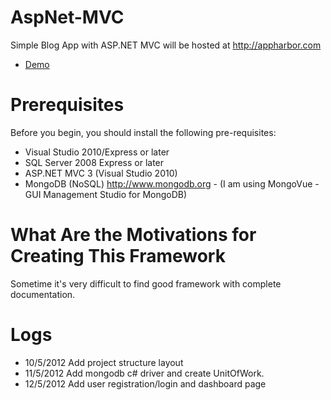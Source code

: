 AspNet-MVC
==========

Simple Blog App with ASP.NET MVC will be hosted at http://appharbor.com

* <a href="http://aspnetmvc-hfwork.apphb.com/">Demo</a>

Prerequisites
=============
Before you begin, you should install the following pre-requisites:

* Visual Studio 2010/Express or later
* SQL Server 2008 Express or later
* ASP.NET MVC 3 (Visual Studio 2010)
* MongoDB (NoSQL) http://www.mongodb.org - (I am using MongoVue  - GUI Management Studio for MongoDB)
                                                                
What Are the Motivations for Creating This Framework
====================================================
Sometime it's very difficult to find good framework with complete documentation.

Logs
====
* 10/5/2012 Add project structure layout
* 11/5/2012 Add mongodb c# driver and create UnitOfWork.
* 12/5/2012 Add user registration/login and dashboard page